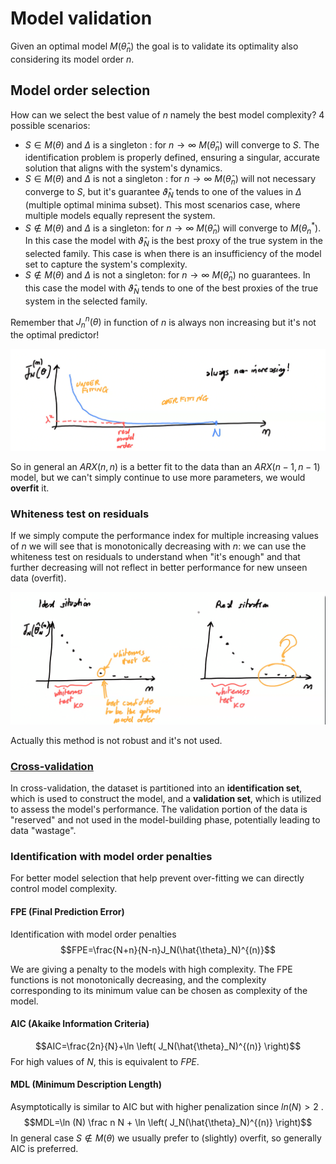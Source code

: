 
# Model validation

Given an optimal model $M(\hat \theta _n)$ the goal is to validate its optimality also considering its model order $n.$ 
## Model order selection

How can we select the best value of $n$ namely the best model complexity?
4 possible scenarios:

- $S \in M(\theta)$ and $\Delta$ is a singleton : for $n \to \infty$ $M(\hat \theta _n)$ will converge to $S$. The identification problem is properly defined, ensuring a singular, accurate solution that aligns with the system's dynamics.
- $S \in M(\theta)$ and $\Delta$ is not a singleton  : for $n \to \infty$ $M(\hat \theta _n)$ will not necessary converge to $S$, but it's guarantee $\hat{\vartheta}_N$ tends to one of the values in $\Delta$ (multiple optimal minima subset). This most scenarios case, where multiple models equally represent the system. 
-  $S \notin M(\theta)$ and  $\Delta$ is a singleton: for $n \to \infty$ $M(\hat \theta _n)$ will converge to $M(\theta _n ^{*})$.  In this case the model with $\hat{\vartheta}_N$ is the best proxy of the true system in the selected family. This case is when there is an insufficiency of the model set to capture the system's complexity.
-  $S \notin M(\theta)$ and  $\Delta$ is not a singleton: for $n \to \infty$ $M(\hat \theta _n)$ no guarantees.  In this case the model with $\hat{\vartheta}_N$ tends to one of the best proxies of the true system in the selected family.

Remember that $J_n^{n}(\theta)$ in function of $n$ is always non increasing but it's not the optimal predictor! 

![](images/Pasted%20image%2020240321180538.png)

So in general an $ARX(n, n)$ is a better fit to the data than an $ARX(n − 1, n − 1)$ model, but we can't simply continue to use more parameters, we would **overfit** it. 

### Whiteness test on residuals

If we simply compute the performance index for multiple increasing values of $n$ we will see that is monotonically decreasing with $n$: we can use the whiteness test on residuals to understand when "it's enough" and that further decreasing will not reflect in better performance for new unseen data (overfit).


![](images/Pasted%20image%2020240321180948.png)

Actually this method is not robust and it's not used. 

### [Cross-validation](Machine%20Learning/src/05.Model%20Evaluation.md#Model%20Evaluation)

In cross-validation, the dataset is partitioned into an **identification set**, which is used to construct the model, and a **validation set**, which is utilized to assess the model's performance. 
The validation portion of the data is "reserved" and not used in the model-building phase, potentially leading to data "wastage".

### Identification with model order penalties

For better model selection that help prevent over-fitting we can directly control model complexity.

#### FPE (Final Prediction Error)

Identification with model order penalties 
$$FPE=\frac{N+n}{N-n}J_N(\hat{\theta}_N)^{(n)}$$

We are giving a penalty to the models with high complexity. The FPE functions is not monotonically decreasing, and the complexity corresponding to its minimum value can be chosen as complexity of the model.

#### AIC (Akaike Information Criteria)


$$AIC=\frac{2n}{N}+\ln \left( J_N(\hat{\theta}_N)^{(n)} \right)$$
For high values of $N$, this is equivalent to $FPE$.

#### MDL (Minimum Description Length)

Asymptotically is similar to AIC but with higher penalization since $ln(N) > 2$ . 
$$MDL=\ln (N) \frac n N + \ln \left( J_N(\hat{\theta}_N)^{(n)} \right)$$
In general case $S \notin M(\theta)$ we usually prefer to (slightly) overfit, so generally AIC is preferred.  










